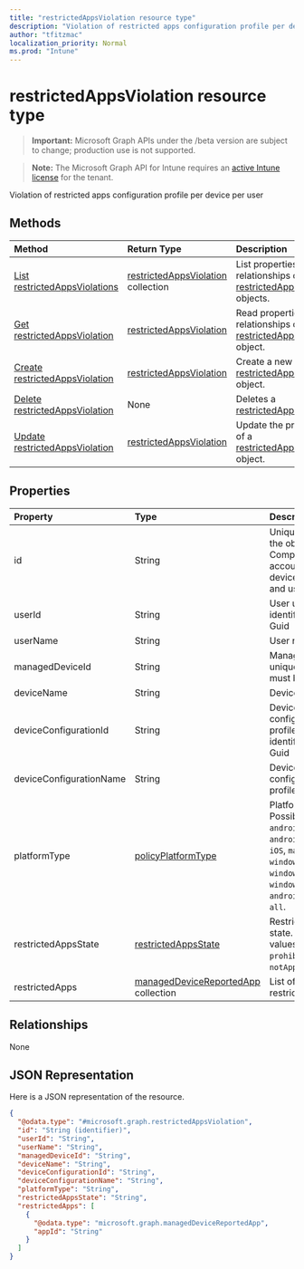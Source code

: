 ```yaml
---
title: "restrictedAppsViolation resource type"
description: "Violation of restricted apps configuration profile per device per user"
author: "tfitzmac"
localization_priority: Normal
ms.prod: "Intune"
---
```


# restrictedAppsViolation resource type

> **Important:** Microsoft Graph APIs under the /beta version are subject to change; production use is not supported.

> **Note:** The Microsoft Graph API for Intune requires an [active Intune license](https://go.microsoft.com/fwlink/?linkid=839381) for the tenant.

Violation of restricted apps configuration profile per device per user

## Methods
|Method|Return Type|Description|
|:---|:---|:---|
|[List restrictedAppsViolations](../api/intune-deviceconfig-restrictedappsviolation-list.md)|[restrictedAppsViolation](../resources/intune-deviceconfig-restrictedappsviolation.md) collection|List properties and relationships of the [restrictedAppsViolation](../resources/intune-deviceconfig-restrictedappsviolation.md) objects.|
|[Get restrictedAppsViolation](../api/intune-deviceconfig-restrictedappsviolation-get.md)|[restrictedAppsViolation](../resources/intune-deviceconfig-restrictedappsviolation.md)|Read properties and relationships of the [restrictedAppsViolation](../resources/intune-deviceconfig-restrictedappsviolation.md) object.|
|[Create restrictedAppsViolation](../api/intune-deviceconfig-restrictedappsviolation-create.md)|[restrictedAppsViolation](../resources/intune-deviceconfig-restrictedappsviolation.md)|Create a new [restrictedAppsViolation](../resources/intune-deviceconfig-restrictedappsviolation.md) object.|
|[Delete restrictedAppsViolation](../api/intune-deviceconfig-restrictedappsviolation-delete.md)|None|Deletes a [restrictedAppsViolation](../resources/intune-deviceconfig-restrictedappsviolation.md).|
|[Update restrictedAppsViolation](../api/intune-deviceconfig-restrictedappsviolation-update.md)|[restrictedAppsViolation](../resources/intune-deviceconfig-restrictedappsviolation.md)|Update the properties of a [restrictedAppsViolation](../resources/intune-deviceconfig-restrictedappsviolation.md) object.|

## Properties
|Property|Type|Description|
|:---|:---|:---|
|id|String|Unique identifier for the object. Composed from accountId, deviceId, policyId and userId|
|userId|String|User unique identifier, must be Guid|
|userName|String|User name|
|managedDeviceId|String|Managed device unique identifier, must be Guid|
|deviceName|String|Device name|
|deviceConfigurationId|String|Device configuration profile unique identifier, must be Guid|
|deviceConfigurationName|String|Device configuration profile name|
|platformType|[policyPlatformType](../resources/intune-deviceconfig-policyplatformtype.md)|Platform type. Possible values are: `android`, `androidForWork`, `iOS`, `macOS`, `windowsPhone81`, `windows81AndLater`, `windows10AndLater`, `androidWorkProfile`, `all`.|
|restrictedAppsState|[restrictedAppsState](../resources/intune-deviceconfig-restrictedappsstate.md)|Restricted apps state. Possible values are: `prohibitedApps`, `notApprovedApps`.|
|restrictedApps|[managedDeviceReportedApp](../resources/intune-deviceconfig-manageddevicereportedapp.md) collection|List of violated restricted apps|

## Relationships
None

## JSON Representation
Here is a JSON representation of the resource.
<!-- {
  "blockType": "resource",
  "keyProperty": "id",
  "@odata.type": "microsoft.graph.restrictedAppsViolation"
}
-->
``` json
{
  "@odata.type": "#microsoft.graph.restrictedAppsViolation",
  "id": "String (identifier)",
  "userId": "String",
  "userName": "String",
  "managedDeviceId": "String",
  "deviceName": "String",
  "deviceConfigurationId": "String",
  "deviceConfigurationName": "String",
  "platformType": "String",
  "restrictedAppsState": "String",
  "restrictedApps": [
    {
      "@odata.type": "microsoft.graph.managedDeviceReportedApp",
      "appId": "String"
    }
  ]
}
```






